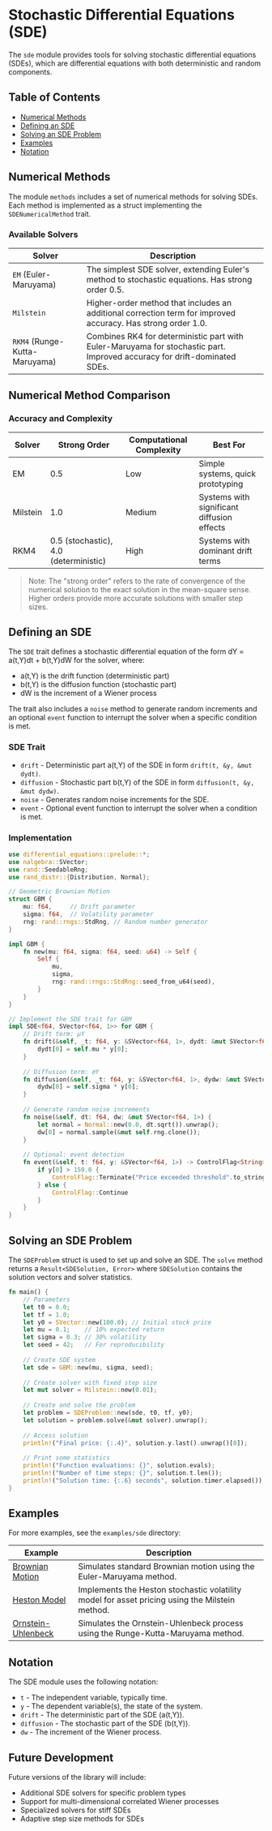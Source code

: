# Stochastic Differential Equations (SDE)

The `sde` module provides tools for solving stochastic differential equations (SDEs), which are differential equations with both deterministic and random components.

## Table of Contents

- [Numerical Methods](#numerical-methods)
- [Defining an SDE](#defining-an-sde)
- [Solving an SDE Problem](#solving-an-sde-problem)
- [Examples](#examples)
- [Notation](#notation)

## Numerical Methods

The module `methods` includes a set of numerical methods for solving SDEs. Each method is implemented as a struct implementing the `SDENumericalMethod` trait.

### Available Solvers

| Solver | Description |
|--------|-------------|
| `EM` (Euler-Maruyama) | The simplest SDE solver, extending Euler's method to stochastic equations. Has strong order 0.5. |
| `Milstein` | Higher-order method that includes an additional correction term for improved accuracy. Has strong order 1.0. |
| `RKM4` (Runge-Kutta-Maruyama) | Combines RK4 for deterministic part with Euler-Maruyama for stochastic part. Improved accuracy for drift-dominated SDEs. |

## Numerical Method Comparison

### Accuracy and Complexity

| Solver | Strong Order | Computational Complexity | Best For |
|--------|-------------|--------------------------|----------|
| EM | 0.5 | Low | Simple systems, quick prototyping |
| Milstein | 1.0 | Medium | Systems with significant diffusion effects |
| RKM4 | 0.5 (stochastic), 4.0 (deterministic) | High | Systems with dominant drift terms |

> Note: The "strong order" refers to the rate of convergence of the numerical solution to the exact solution in the mean-square sense. Higher orders provide more accurate solutions with smaller step sizes.

## Defining an SDE

The `SDE` trait defines a stochastic differential equation of the form dY = a(t,Y)dt + b(t,Y)dW for the solver, where:
- a(t,Y) is the drift function (deterministic part)
- b(t,Y) is the diffusion function (stochastic part)
- dW is the increment of a Wiener process

The trait also includes a `noise` method to generate random increments and an optional `event` function to interrupt the solver when a specific condition is met.

### SDE Trait
* `drift` - Deterministic part a(t,Y) of the SDE in form `drift(t, &y, &mut dydt)`.
* `diffusion` - Stochastic part b(t,Y) of the SDE in form `diffusion(t, &y, &mut dydw)`.
* `noise` - Generates random noise increments for the SDE.
* `event` - Optional event function to interrupt the solver when a condition is met.

### Implementation
```rust
use differential_equations::prelude::*;
use nalgebra::SVector;
use rand::SeedableRng;
use rand_distr::{Distribution, Normal};

// Geometric Brownian Motion
struct GBM {
    mu: f64,     // Drift parameter
    sigma: f64,  // Volatility parameter
    rng: rand::rngs::StdRng, // Random number generator
}

impl GBM {
    fn new(mu: f64, sigma: f64, seed: u64) -> Self {
        Self {
            mu,
            sigma,
            rng: rand::rngs::StdRng::seed_from_u64(seed),
        }
    }
}

// Implement the SDE trait for GBM
impl SDE<f64, SVector<f64, 1>> for GBM {
    // Drift term: μY
    fn drift(&self, _t: f64, y: &SVector<f64, 1>, dydt: &mut SVector<f64, 1>) {
        dydt[0] = self.mu * y[0];
    }
    
    // Diffusion term: σY
    fn diffusion(&self, _t: f64, y: &SVector<f64, 1>, dydw: &mut SVector<f64, 1>) {
        dydw[0] = self.sigma * y[0];
    }
    
    // Generate random noise increments
    fn noise(&self, dt: f64, dw: &mut SVector<f64, 1>) {
        let normal = Normal::new(0.0, dt.sqrt()).unwrap();
        dw[0] = normal.sample(&mut self.rng.clone());
    }
    
    // Optional: event detection
    fn event(&self, t: f64, y: &SVector<f64, 1>) -> ControlFlag<String> {
        if y[0] > 150.0 {
            ControlFlag::Terminate("Price exceeded threshold".to_string())
        } else {
            ControlFlag::Continue
        }
    }
}
```

## Solving an SDE Problem

The `SDEProblem` struct is used to set up and solve an SDE. The `solve` method returns a `Result<SDESolution, Error>` where `SDESolution` contains the solution vectors and solver statistics.

```rust
fn main() {
    // Parameters
    let t0 = 0.0;
    let tf = 1.0;
    let y0 = SVector::new(100.0); // Initial stock price
    let mu = 0.1;    // 10% expected return
    let sigma = 0.3; // 30% volatility
    let seed = 42;   // For reproducibility
    
    // Create SDE system
    let sde = GBM::new(mu, sigma, seed);
    
    // Create solver with fixed step size
    let mut solver = Milstein::new(0.01);
    
    // Create and solve the problem
    let problem = SDEProblem::new(sde, t0, tf, y0);
    let solution = problem.solve(&mut solver).unwrap();
    
    // Access solution
    println!("Final price: {:.4}", solution.y.last().unwrap()[0]);
    
    // Print some statistics
    println!("Function evaluations: {}", solution.evals);
    println!("Number of time steps: {}", solution.t.len());
    println!("Solution time: {:.6} seconds", solution.timer.elapsed());
}
```

## Examples

For more examples, see the `examples/sde` directory:

| Example | Description |
|---------|-------------|
| [Brownian Motion](../../examples/sde/01_brownian_motion/main.rs) | Simulates standard Brownian motion using the Euler-Maruyama method. |
| [Heston Model](../../examples/sde/02_heston_model/main.rs) | Implements the Heston stochastic volatility model for asset pricing using the Milstein method. |
| [Ornstein-Uhlenbeck](../../examples/sde/03_ornstein_uhlenbeck/main.rs) | Simulates the Ornstein-Uhlenbeck process using the Runge-Kutta-Maruyama method. |

## Notation

The SDE module uses the following notation:
- `t` - The independent variable, typically time.
- `y` - The dependent variable(s), the state of the system.
- `drift` - The deterministic part of the SDE (a(t,Y)).
- `diffusion` - The stochastic part of the SDE (b(t,Y)).
- `dw` - The increment of the Wiener process.

## Future Development

Future versions of the library will include:
- Additional SDE solvers for specific problem types
- Support for multi-dimensional correlated Wiener processes
- Specialized solvers for stiff SDEs
- Adaptive step size methods for SDEs

